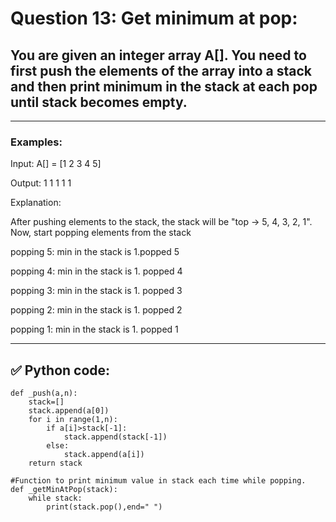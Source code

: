 # Question 13: Get minimum at pop:

## You are given an integer array A[]. You need to first push the elements of the array into a stack and then print minimum in the stack at each pop until stack becomes empty.

---
### Examples:

Input: A[] = [1 2 3 4 5]

Output: 1 1 1 1 1

Explanation: 

After pushing elements to the stack, the stack will be "top -> 5, 4, 3, 2, 1". Now, start popping elements from the stack

popping 5: min in the stack is 1.popped 5

popping 4: min in the stack is 1. popped 4

popping 3: min in the stack is 1. popped 3

popping 2: min in the stack is 1. popped 2

popping 1: min in the stack is 1. popped 1

---
## ✅ Python code:

```
def _push(a,n):
    stack=[]
    stack.append(a[0])
    for i in range(1,n):
        if a[i]>stack[-1]:
            stack.append(stack[-1])
        else:
            stack.append(a[i])
    return stack      

#Function to print minimum value in stack each time while popping.    
def _getMinAtPop(stack):
    while stack:
        print(stack.pop(),end=" ")
```
